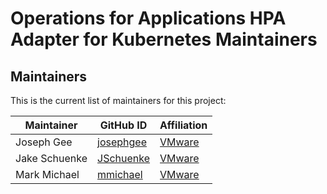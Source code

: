 # Operations for Applications HPA Adapter for Kubernetes Maintainers

## Maintainers

This is the current list of maintainers for this project:

| Maintainer | GitHub ID | Affiliation |
| --------------- | --------- | ----------- |
| Joseph Gee | [josephgee](https://github.com/josephgee) | [VMware](https://www.github.com/vmware/) |
| Jake Schuenke | [JSchuenke](https://github.com/JSchuenke) | [VMware](https://www.github.com/vmware/) |
| Mark Michael | [mmichael](https://github.com/mmichael) | [VMware](https://www.github.com/vmware/) |
